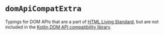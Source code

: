 # `domApiCompatExtra`

Typings for DOM APIs that are a part of [HTML Living Standard](https://html.spec.whatwg.org/multipage/), but are not included
in the [Kotlin DOM API compatibility library](https://mvnrepository.com/artifact/org.jetbrains.kotlin/kotlin-dom-api-compat).
